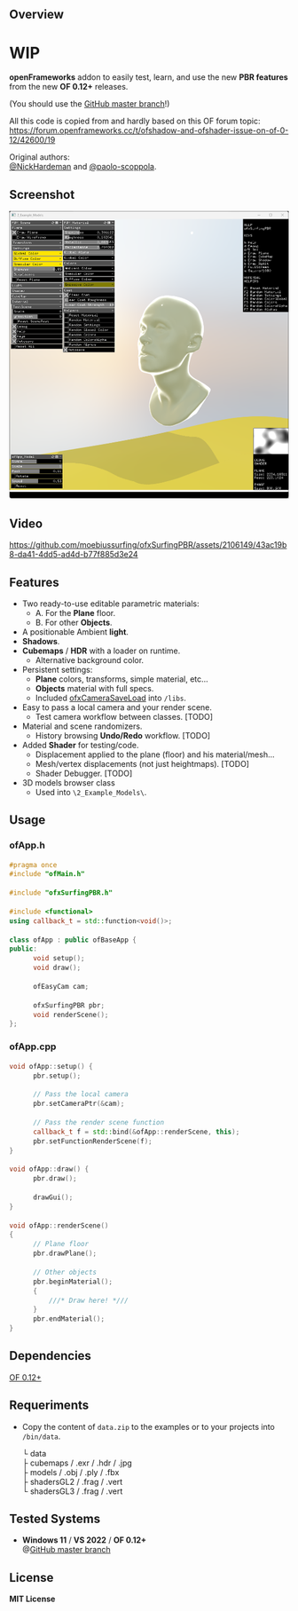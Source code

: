 ## Overview

# WIP 

**openFrameworks** addon to easily test, learn, and use the new **PBR features** from the new **OF 0.12+** releases.  

(You should use the [GitHub master branch](https://github.com/openframeworks/openFrameworks)!)  

All this code is copied from and hardly based on this OF forum topic:  
https://forum.openframeworks.cc/t/ofshadow-and-ofshader-issue-on-of-0-12/42600/19  

Original authors:  
[@NickHardeman](https://github.com/NickHardeman) and [@paolo-scoppola](https://github.com/paolo-scoppola).  

## Screenshot

![](2_Example_Models/Capture.PNG)

## Video

https://github.com/moebiussurfing/ofxSurfingPBR/assets/2106149/43ac19b8-da41-4dd5-ad4d-b77f885d3e24

## Features

- Two ready-to-use editable parametric materials:
  - A. For the **Plane** floor.
  - B. For other **Objects**.
- A positionable Ambient **light**.
- **Shadows**.
- **Cubemaps** / **HDR** with a loader on runtime.
  - Alternative background color.
- Persistent settings:
  - **Plane** colors, transforms, simple material, etc...
  - **Objects** material with full specs. 
  - Included [ofxCameraSaveLoad](https://github.com/roymacdonald/ofxCameraSaveLoad) into `/libs`.
- Easy to pass a local camera and your render scene.
  - Test camera workflow between classes. [TODO] 
- Material and scene randomizers.
  - History browsing **Undo/Redo** workflow. [TODO] 
- Added **Shader** for testing/code.
  - Displacement applied to the plane (floor) and his material/mesh...
  - Mesh/vertex displacements (not just heightmaps). [TODO]
  - Shader Debugger. [TODO]
- 3D models browser class
  - Used into `\2_Example_Models\`.

## Usage

### ofApp.h
```.cpp
#pragma once
#include "ofMain.h"

#include "ofxSurfingPBR.h"

#include <functional>
using callback_t = std::function<void()>;

class ofApp : public ofBaseApp {
public:
      void setup();
      void draw();

      ofEasyCam cam;

      ofxSurfingPBR pbr;
      void renderScene();
};
```
### ofApp.cpp
```.cpp
void ofApp::setup() {
      pbr.setup();

      // Pass the local camera
      pbr.setCameraPtr(&cam);

      // Pass the render scene function
      callback_t f = std::bind(&ofApp::renderScene, this);
      pbr.setFunctionRenderScene(f);
}

void ofApp::draw() {
      pbr.draw();

      drawGui();
}

void ofApp::renderScene()
{
      // Plane floor
      pbr.drawPlane();

      // Other objects
      pbr.beginMaterial();
      {
          ///* Draw here! *///
      }
      pbr.endMaterial();
}
```

## Dependencies

[OF 0.12+](https://github.com/openframeworks/openFrameworks)

## Requeriments 

* Copy the content of `data.zip` to the examples or to your projects into `/bin/data`.

  └ data  
      ├ cubemaps / .exr / .hdr / .jpg  
      ├ models / .obj / .ply / .fbx  
      ├ shadersGL2 / .frag / .vert  
      └ shadersGL3 / .frag / .vert  

## Tested Systems
* **Windows 11** / **VS 2022** / **OF 0.12+**  
@[GitHub master branch](https://github.com/openframeworks/openFrameworks)

## License
**MIT License**
